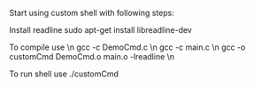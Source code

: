 
Start using custom shell with following steps:

Install readline
sudo apt-get install libreadline-dev

To compile use \n
gcc -c DemoCmd.c \n
gcc -c main.c \n
gcc -o customCmd DemoCmd.o main.o -lreadline \n

To run shell use
./customCmd


